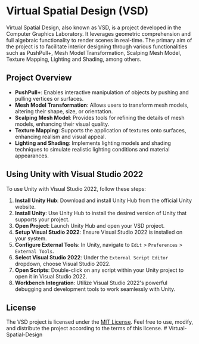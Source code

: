 # Virtual Spatial Design (VSD)

Virtual Spatial Design, also known as VSD, is a project developed in the Computer Graphics Laboratory. It leverages geometric comprehension and full algebraic functionality to render scenes in real-time. The primary aim of the project is to facilitate interior designing through various functionalities such as PushPull+, Mesh Model Transformation, Scalping Mesh Model, Texture Mapping, Lighting and Shading, among others.

## Project Overview

- **PushPull+**: Enables interactive manipulation of objects by pushing and pulling vertices or surfaces.
- **Mesh Model Transformation**: Allows users to transform mesh models, altering their shape, size, or orientation.
- **Scalping Mesh Model**: Provides tools for refining the details of mesh models, enhancing their visual quality.
- **Texture Mapping**: Supports the application of textures onto surfaces, enhancing realism and visual appeal.
- **Lighting and Shading**: Implements lighting models and shading techniques to simulate realistic lighting conditions and material appearances.

## Using Unity with Visual Studio 2022

To use Unity with Visual Studio 2022, follow these steps:

1. **Install Unity Hub**: Download and install Unity Hub from the official Unity website.
2. **Install Unity**: Use Unity Hub to install the desired version of Unity that supports your project.
3. **Open Project**: Launch Unity Hub and open your VSD project.
4. **Setup Visual Studio 2022**: Ensure Visual Studio 2022 is installed on your system.
5. **Configure External Tools**: In Unity, navigate to `Edit` > `Preferences` > `External Tools`.
6. **Select Visual Studio 2022**: Under the `External Script Editor` dropdown, choose Visual Studio 2022.
7. **Open Scripts**: Double-click on any script within your Unity project to open it in Visual Studio 2022.
8. **Workbench Integration**: Utilize Visual Studio 2022's powerful debugging and development tools to work seamlessly with Unity.

## License

The VSD project is licensed under the [MIT License](LICENSE). Feel free to use, modify, and distribute the project according to the terms of this license.
#   V i r t u a l - S p a t i a l - D e s i g n 
 
 
